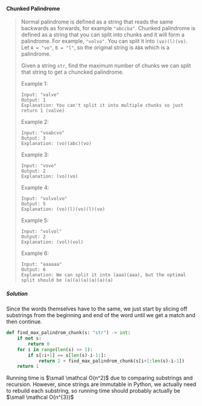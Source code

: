 #### Chunked Palindrome

> Normal palindrome is defined as a string that reads the same backwards as forwards, for example `"abccba"`.
> Chunked palindrome is defined as a string that you can split into chunks and it will form a palindrome.
> For example, `"volvo"`. You can split it into `(vo)(l)(vo)`. Let `A = "vo"`, `B = "l"`, so the original string is `ABA` which is a palindrome.
>
> Given a string `str`, find the maximum number of chunks we can split that string to get a chuncked palindrome.
>
> Example 1:
> ```
> Input: "valve"
> Output: 1
> Explanation: You can't split it into multiple chunks so just return 1 (valve)
>```
>
> Example 2:
>```
> Input: "voabcvo"
> Output: 3
> Explanation: (vo)(abc)(vo)
>```
>
> Example 3:
>```
> Input: "vovo"
> Output: 2
> Explanation: (vo)(vo)
>```
> Example 4:
>```
> Input: "volvolvo"
> Output: 5
> Explanation: (vo)(l)(vo)(l)(vo)
>```
> Example 5:
>```
> Input: "volvol"
> Output: 2
> Explanation: (vol)(vol)
>```
> Example 6:
>```
> Input: "aaaaaa"
> Output: 6
> Explanation: We can split it into (aaa)(aaa), but the optimal split should be (a)(a)(a)(a)(a)(a)
>```

##### Solution

Since the words themselves have to the same, we just start by slicing off substrings from the beginning and end of the word until we get a match and then continue. 

```py
def find_max_palindrom_chunk(s: "str") -> int:
    if not s:
        return 0
    for i in range(len(s) >> 1):
        if s[:i+1] == s[len(s)-i-1:]:
            return 2 + find_max_palindrom_chunk(s[i+1:len(s)-i-1])
    return 1
```

Running time is $\small \mathcal O(n^2)$ due to comparing substrings and recursion. However, since strings are immutable in Python, we actually need to rebuild each substring, so running time should probably actually be $\small \mathcal O(n^{3})$